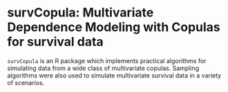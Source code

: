 # survCopula: Multivariate Dependence Modeling with Copulas for survival data


```survCopula``` is an R package which implements practical algorithms for simulating data from a wide class of multivariate copulas. Sampling algorithms were also used to simulate multivariate survival data in a variety of scenarios.


```
